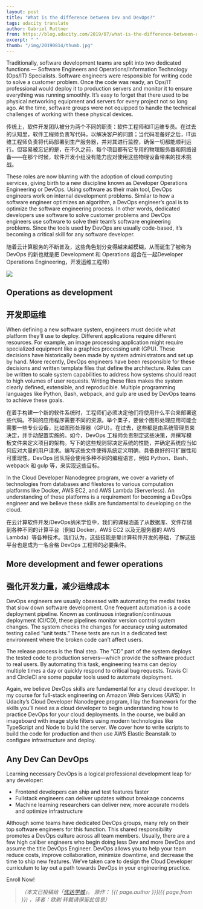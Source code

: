 ```yaml
---
layout: post
title: "What is the difference between Dev and DevOps?"
tags: udacity translate 
author: Gabriel Ruttner 
from: https://blog.udacity.com/2019/07/what-is-the-difference-between-dev-and-devops.html
excerpt: " "
thumb: "/img/20190814/thumb.jpg"
---
```


Traditionally, software development teams are split into two dedicated functions — Software Engineers and Operations/Information Technology (Ops/IT) Specialists. Software engineers were responsible for writing code to solve a customer problem. Once the code was ready, an Ops/IT professional would deploy it to production servers and monitor it to ensure everything was running smoothly. It’s easy to forget that there used to be physical networking equipment and servers for every project not so long ago. At the time, software groups were not equipped to handle the technical challenges of working with these physical devices.

传统上，软件开发团队被分为两个不同的职责：软件工程师和IT运维专员。在过去的认知里，软件工程师负责写代码，以解决客户的问题；当代码准备好之后，IT运维工程师负责将代码部署到生产服务器，并对其进行监控，确保一切都能顺利运行。但容易被忘记的是，在不久之前，每个项目都有它专用的物理服务器和网络设备——在那个时候，软件开发小组没有能力应对使用这些物理设备带来的技术挑战。

These roles are now blurring with the adoption of cloud computing services, giving birth to a new discipline known as Developer Operations Engineering or DevOps. Using software as their main tool, DevOps engineers work on internal development problems. Similar to how a software engineer optimizes an algorithm, a DevOps engineer’s goal is to optimize the software engineering process. In other words, dedicated developers use software to solve customer problems and DevOps engineers use software to solve their team’s software engineering problems. Since the tools used by DevOps are usually code-based, it’s becoming a critical skill for any software developer.

随着云计算服务的不断普及，这些角色划分变得越来越模糊，从而诞生了被称为 DevOps 的新也就是把 Development 和 Operations 组合在一起Developer Operations Engineering，开发运维工程师）

<img src="/img/20190820/001.png" />

## Operations as development
## 开发即运维

When defining a new software system, engineers must decide what platform they’ll use to deploy. Different applications require different resources. For example, an image processing application might require specialized equipment like a graphics processing unit (GPU). These decisions have historically been made by system administrators and set up by hand. More recently, DevOps engineers have been responsible for these decisions and written template files that define the architecture. Rules can be written to scale system capabilities to address how systems should react to high volumes of user requests. Writing these files makes the system clearly defined, extensible, and reproducible. Multiple programming languages like Python, Bash, webpack, and gulp are used by DevOps teams to achieve these goals.

在着手构建一个新的软件系统时，工程师们必须决定他们将使用什么平台来部署这些代码。不同的应用程序需要不同的资源。举个栗子，要做个图形处理应用可能会需要一些专业设备，比如图形处理器（GPU）。在过去，这些都是由系统管理员来决定，并手动配置实施的。如今，DevOps 工程师负责制定这些决策，并撰写模板文件来定义项目的架构。写下的这些规则将决定系统的性能，并确定系统应当如何应对大量的用户请求。编写这些文件使得系统定义明确，具备良好的可扩展性和可重现性。DevOps 团队将会使用多种不同的编程语言，例如 Python、Bash、webpack 和 gulp 等，来实现这些目标。

In the Cloud Developer Nanodegree program, we cover a variety of technologies from databases and filestores to various computation platforms like Docker, AWS EC2, and AWS Lambda (Serverless). An understanding of these platforms is a requirement for becoming a DevOps engineer and we believe these skills are fundamental to developing on the cloud.

在云计算软件开发/DevOps纳米学位中，我们的课程涵盖了从数据库、文件存储到各种不同的计算平台（例如 Docker，AWS EC2 以及无服务器的 AWS Lambda）等各种技术。我们认为，这些技能是晕计算软件开发的基础，了解这些平台也是成为一名合格 DevOps 工程师的必要条件。

## More development and fewer operations
## 强化开发力量，减少运维成本

DevOps engineers are usually obsessed with automating the medial tasks that slow down software development. One frequent automation is a code deployment pipeline. Known as continuous integration/continuous deployment (CI/CD), these pipelines monitor version control system changes. The system checks the changes for accuracy using automated testing called “unit tests.” These tests are run in a dedicated test environment where the broken code can’t affect users. 



The release process is the final step. The “CD” part of the system deploys the tested code to production servers—which provide the software product to real users. By automating this task, engineering teams can deploy multiple times a day or quickly respond to critical bug requests. Travis CI and CircleCI are some popular tools used to automate deployment.

Again, we believe DevOps skills are fundamental for any cloud developer. In my course for full-stack engineering on Amazon Web Services (AWS) in Udacity’s Cloud Developer Nanodegree program, I lay the framework for the skills you’ll need as a cloud developer to begin understanding how to practice DevOps for your cloud deployments. In the course, we build an imageboard with image style filters using modern technologies like TypeScript and Node to build the server. We cover how to write scripts to build the code for production and then use AWS Elastic Beanstalk to configure infrastructure and deploy.

## Any Dev Can DevOps
Learning necessary DevOps is a logical professional development leap for any developer:

* Frontend developers can ship and test features faster
* Fullstack engineers can deliver updates without breakage concerns
* Machine learning researchers can deliver new, more accurate models and optimize infrastructure

Although some teams have dedicated DevOps groups, many rely on their top software engineers for this function. This shared responsibility promotes a DevOps culture across all team members. Usually, there are a few high caliber engineers who begin doing less Dev and more DevOps and assume the title DevOps Engineer. DevOps allows you to help your team reduce costs, improve collaboration, minimize downtime, and decrease the time to ship new features. We’ve taken care to design the Cloud Developer curriculum to lay out a path towards DevOps in your engineering practice.

Enroll Now!

> _（本文已投稿给「[优达学城](https://cn.udacity.com)」。 原作： [{{ page.author }}]({{ page.from }}) ，译者：欧剃 转载请保留此信息）_